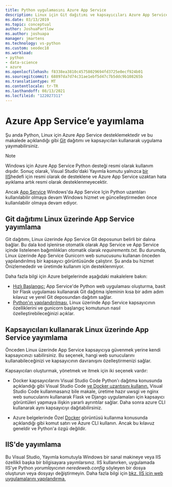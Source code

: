 ```yaml
---
title: Python uygulamasını Azure App Service
description: Linux için Git dağıtımı ve kapsayıcıları Azure App Service IIS'ye dağıtma dahil olmak üzere python uygulamasını yayımlama seçenekleri.
ms.date: 03/13/2019
ms.topic: conceptual
author: JoshuaPartlow
ms.author: joshuapa
manager: jmartens
ms.technology: vs-python
ms.custom: seodec18
ms.workload:
- python
- data-science
- azure
ms.openlocfilehash: f8338ea3810c45758029694fd3725e0ecf924b01
ms.sourcegitcommit: 68897da7d74c31ae1ebf5d47c7b5ddc9b108265b
ms.translationtype: MT
ms.contentlocale: tr-TR
ms.lasthandoff: 08/13/2021
ms.locfileid: "122027311"
---
```

# <a name="publish-to-azure-app-service"></a>Azure App Service’e yayımlama

Şu anda Python, Linux için Azure App Service desteklemektedir ve bu makalede açıklandığı [](#publish-to-app-service-on-linux-using-containers)gibi [Git](#publish-to-app-service-on-linux-using-git-deploy) dağıtımı ve kapsayıcıları kullanarak uygulama yayımabilirsiniz.

> [!Note]
> Windows için Azure App Service Python desteği resmi olarak kullanım dışıdır. Sonuç olarak,  Visual Studio'daki Yayımla komutu yalnızca [bir IIS](#publish-to-iis)hedefi için resmi olarak de desteklene ve Azure App Service uzaktan hata ayıklama artık resmi olarak desteklenmeyecektir.
>
> Ancak [App Service](publish-to-app-service-windows.md) Windows'da App Service Için Python uzantıları kullanılabilir olmaya devam Windows hizmet ve güncelleştirmeden önce kullanılabilir olmaya devam ediyor.

## <a name="publish-to-app-service-on-linux-using-git-deploy"></a>Git dağıtımı Linux üzerinde App Service yayımlama

Git dağıtımı, Linux üzerinde App Service Git deposunun belirli bir dalına bağlar. Bu dala kod işlenirse otomatik olarak App Service ve App Service içinde listelenen bağımlılıkları otomatik olarak *requirements.txt.* Bu durumda, Linux üzerinde App Service Gunicorn web sunucusunu kullanan önceden yapılandırılmış bir kapsayıcı görüntüsünde çalıştırır. Şu anda bu hizmet Önizlemededir ve üretimde kullanım için desteklenmiyor.

Daha fazla bilgi için Azure belgelerinde aşağıdaki makalelere bakın:

- [Hızlı Başlangıç:](/azure/app-service/containers/quickstart-python?toc=%2Fpython%2Fazure%2FTOC.json) App Service'de Python web uygulaması oluşturma, basit bir Flask uygulaması kullanarak Git dağıtma işleminin kısa bir adım adım kılavuz ve yerel Git deposundan dağıtım sağlar.
- [Python'ın yapılandırılması,](/azure/app-service/containers/how-to-configure-python) Linux üzerinde App Service kapsayıcının özelliklerini ve gunicorn başlangıç komutunun nasıl özelleştirebileceğinizi açıklar.

## <a name="publish-to-app-service-on-linux-using-containers"></a>Kapsayıcıları kullanarak Linux üzerinde App Service yayımlama

Önceden Linux üzerinde App Service kapsayıcıya güvenmek yerine kendi kapsayıcınızı sabilirsiniz. Bu seçenek, hangi web sunucularını kullanabileceğinizi ve kapsayıcının davranışını özelleştirmenizi sağlar.

Kapsayıcıları oluşturmak, yönetmek ve itmek için iki seçenek vardır:

- Docker kapsayıcılarını Visual Studio Code Python'ı dağıtma konusunda açıklandığı gibi Visual Studio Code [ve Docker uzantısını kullanın.](https://code.visualstudio.com/docs/python/tutorial-deploy-containers) Visual Studio Code kullanmasanız bile makale, üretime hazır uwsgi ve nginx web sunucularını kullanarak Flask ve Django uygulamaları için kapsayıcı görüntüleri yapmaya ilişkin yararlı ayrıntılar sağlar. Daha sonra azure CLI kullanarak aynı kapsayıcıyı dağıtabilirsiniz.

- Azure belgelerinde Özel [Docker](/azure/app-service/containers/tutorial-custom-docker-image) görüntüsü kullanma konusunda açıklandığı gibi komut satırı ve Azure CLI kullanın. Ancak bu kılavuz geneldir ve Python'a özgü değildir.

## <a name="publish-to-iis"></a>IIS'de yayımlama

Bu Visual Studio, Yayımla komutuyla Windows bir sanal makineye veya IIS  özellikli başka bir bilgisayara yayımlarsınız. IIS kullanırken, uygulamada IIS'ye Python *yorumlayıcının neredeweb.config* söyleyen bir dosya oluşturun veya dosyayı değiştirmeyin. Daha fazla bilgi için [bkz. IIS için web uygulamalarını yapılandırma.](configure-web-apps-for-iis-windows.md)
